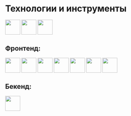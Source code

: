 # Технологии и инструменты

<div>
	<img src="https://cdn.jsdelivr.net/gh/devicons/devicon/icons/git/git-plain-wordmark.svg" style="height: 48px"/>
	<img src="https://cdn.jsdelivr.net/gh/devicons/devicon/icons/figma/figma-original.svg" style="height: 48px"/>
	<img src="https://i.imgur.com/Q2VaxDg.png" style="height: 48px"/>
</div>

## Фронтенд:
<div>
    <img src="https://cdn.jsdelivr.net/gh/devicons/devicon/icons/html5/html5-original-wordmark.svg" style="height: 48px"/>
    <img src="https://cdn.jsdelivr.net/gh/devicons/devicon/icons/css3/css3-original-wordmark.svg" style="height: 48px"/>
    <img src="https://cdn.jsdelivr.net/gh/devicons/devicon/icons/sass/sass-original.svg" style="height: 48px"/>
    <img src="https://cdn.jsdelivr.net/gh/devicons/devicon/icons/vuejs/vuejs-original-wordmark.svg" style="height: 48px"/>
	<img src="https://cdn.jsdelivr.net/gh/devicons/devicon/icons/react/react-original.svg" style="height: 48px"/>
	<img src="https://ka50.se/wp-content/uploads/2018/05/react-native.png" style="height: 48px"/>
    <img src="https://cdn.jsdelivr.net/gh/devicons/devicon/icons/javascript/javascript-original.svg" style="height: 48px"/>
</div>

## Бекенд:
<div>
	<img src="https://cdn.jsdelivr.net/gh/devicons/devicon/icons/nodejs/nodejs-original.svg" style="height: 48px"/>
</div>

